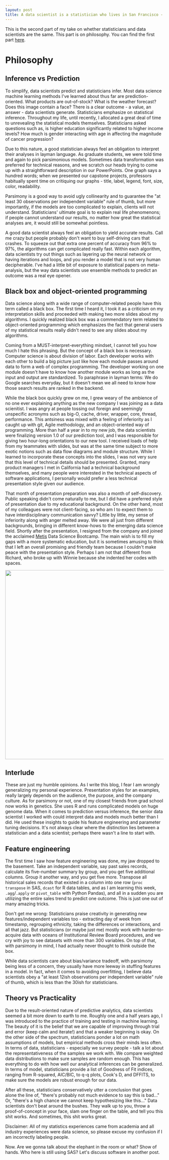 ```yaml
---
layout: post
title: A data scientist is a statistician who lives in San Francisco - Part II
---
```


This is the second part of my take on whether statisticians and data scientists are the same. This part is on philosophy. You can find the first part [here](http://katharinax.github.io/DS-vs-Stats1/). 

# Philosophy

## Inference vs Prediction

To simplify, data scientists predict and statisticians infer. Most data science machine learning methods I've learned about thus far are prediction-oriented. What products are out-of-stock? What is the weather forecast? Does this image contain a face? There is a clear outcome - a value, an answer - data scientists generate. Statisticians emphasize on statistical inference. Throughout my life, until recently, I allocated a great deal of time to unrevealing the statistical models themselves. Statisticians asked questions such as, is higher education significantly related to higher income levels? How much is gender interacting with age in affecting the magnitude of cancer progression?

Due to this nature, a good statistician always feel an obligation to interpret their analyses in layman language. As graduate students, we were told time and again to pick parsimonious models. Sometimes data transformation was preferred for technical reasons, and we scratch our heads trying to come up with a straightforward description in our PowerPoints. One graph says a hundred words; when we presented our capstone projects, professors habitually spent time on critiquing our graphs - title, label, legend, font, size, color, readability.

Parsimony is a good way to avoid ugly collinearity and to guarantee the "at least 30 observations per independent variable" rule of thumb, but more importantly, if the models are too complicated to explain, clients will not understand. Statisticians' ultimate goal is to explain real life phenomenons; if people cannot understand our results, no matter how great the statistical analyses are, it would still be somewhat pointless.  

A good data scientist always feel an obligation to yield accurate results. Call me crazy but people probably don't want to buy self-driving cars that crashes. To squeeze out that extra one percent of accuracy from 96% to 97%, the algorithms can get complicated really fast. Within each algorithm, data scientists try out things such as layering up the neural network or having iterations and loops, and you render a model that is not very human decipherable. I've had a little bit of exposure to statistical papers on meta-analysis, but the way data scientists use ensemble methods to predict an outcome was a real eye opener.

## Black box and object-oriented programming

Data science along with a wide range of computer-related people have this term called a black box. The first time I heard it, I took it as a criticism on my interpretation skills and proceeded with making two more slides about my algorithms. I quickly realized black box was a commendatory term related to object-oriented programming which emphasizes the fact that general users of my statistical results really didn't need to see any slides about my algorithms.

Coming from a MUST-interpret-everything mindset, I cannot tell you how much I hate this phrasing. But the concept of a black box is necessary. Computer science is about division of labor. Each developer works with each other to build a big picture just like how each module passes around data to form a web of complex programming. The developer working on one module doesn't have to know how another module works as long as the input and output are standardized. To paraphrase in layman terms: We do Google searches everyday, but it doesn't mean we all need to know how those search results are ranked in the backend.

While the black box quickly grew on me, I grew weary of the ambience of no one ever explaining anything as the new company I was joining as a data scienitist. I was angry at people tossing out foreign and seemingly unspecific acronyms such as big-O, cache, driver, wrapper, core, thread, performance. This antsiness was mixed with a feeling of inferiority as I caught up with git, Agile methodology, and an object-oriented way of programming. More than half a year in to my new job, the data scientists were finalizing version 1.0 of our prediction tool, and I was responsible for giving two hour-long orientations to our new tool. I received loads of help from my teammates with slides, but was at the same time subject to more exotic notions such as data flow diagrams and module structure. While I learned to incorporate these concepts into the slides, I was not very sure that this level of technical details should be presented. Granted, many product managers I met in California had a technical background themselves, and many people were interested in the technical aspects of software applications, I personally would prefer a less technical presentation style given our audience.

That month of presentation preparation was also a month of self-discovery. Public speaking didn't come naturally to me, but I did have a preferred style of presentation due to my educational background. On the other hand, most of my colleagues were not client-facing, so who am I to expect them to have interdisciplinary communication savvy? Little by little, my sense of inferiority along with anger melted away. We were all just from different backgrounds, bringing in different know-hows to the emerging data science field. Shortly after the presentation, I resigned from the company and joined the acclaimed [Metis](https://www.thisismetis.com/) Data Science Bootcamp. The main wish is to fill my gaps with a more systematic education, but it is sometimes amusing to think that I left an overall promising and friendly team because I couldn't make peace with the presentation style. Perhaps I am not that different from Richard, who broke up with Winnie because she indented her codes with spaces.

<div style="text-align:center"><img src="http://i.imgur.com/VUGVNkP.jpg" width="600"></div>

## Interlude

These are just my humble opinions. As I write this blog, I fear I am wrongly generalizing my personal experience. Presentation styles for an examples, really largely depends on the audience, the purpose, and the company culture. As for parsimony or not, one of my closest friends from grad school now works in genetics. She uses R and runs complicated models on huge genome data. When it comes to prediction versus inference, the senior data scientist I worked with could interpret data and models much better than I did. He used these insights to guide his feature engineering and parameter tuning decisions. It's not always clear where the distinction lies between a statistician and a data scientist; perhaps there wasn't a line to start with.

## Feature engineering

The first time I saw how feature engineering was done, my jaw dropped to the basement. Take an independent variable, say past sales records, calculate its  five-number summary by group, and you get five additional columns. Group it another way, and you get five more. Transpose all historical sales records that existed in a column into one row (```proc transpose``` in SAS, ```dcast``` for R data tables, and as I am learning this week, ```.agg```/```.apply``` or ```pivot_table``` with Python Pandas), and all in a sudden you are utilizing the entire sales trend to predict one outcome. This is just one out of many amazing tricks.

Don't get me wrong: Statisticians praise creativity in generating new features/independent variables too - extracting day of week from timestamp, regrouping ethnicity, taking the differences or interactions, and all that jazz. But statisticians (or maybe just me) mostly work with harder-to-acquire data with oceans of Institutional Review Board procedures, and we cry with joy to see datasets with more than 300 variables. On top of that, with parsimony in mind, I had actually never thought to think outside the box.

While data scientists care about bias/variance tradeoff, with parsimony being less of a concern, they usually have more leeway in stuffing features in a model. In fact, when it comes to avoiding overfitting, I believe data scientists obey a "at least 12ish observations per independent variable" rule of thumb, which is less than the 30ish for statisticians.

## Theory vs Practicality

Due to the result-oriented nature of predictive analytics, data scientists seemed a bit more down to earth to me. Roughly one and a half years ago, I was introduced to the practice of training and testing in machine learning. The beauty of it is the belief that we are capable of improving through trial and error (keep calm and iterate!) and that a weaker beginning is okay. On the other side of the spectrum, statisticians ponder a lot on math assumptions of models, but empirical methods cross their minds less often. In terms of data, statisticians - especially we survey people - talk a lot about the representativeness of the samples we work with. We compare weighted data distributions to make sure samples are random enough. This has everything to do with how well our analytical inferences can be generalized. In terms of model, statisticians provide a list of Goodness of Fit indices, ranging from R-squared, AIC/BIC, to q-q plots, Cook's D, and DFFITS, to make sure the models are robust enough for our data.

After all these, statisticians conservatively utter a conclusion that goes alone the line of, "there's probably not much evidence to say this is bad..." Or, "there's a high chance we cannot keep hypothesizing like this..." Data scientists don't beat around the bushes. They walk up to you, throw a proof-of-concept in your face, slam one finger on the table, and tell you this shit works. And sometimes, this shit works great.

Disclaimer: All of my statistics experiences came from academia and all industry experiences were data science, so please excuse my confusion if I am incorrectly labeling people.


Now. Are we gonna talk about the elephant in the room or what? Show of hands. Who here is still using SAS? Let's discuss software in another post.
